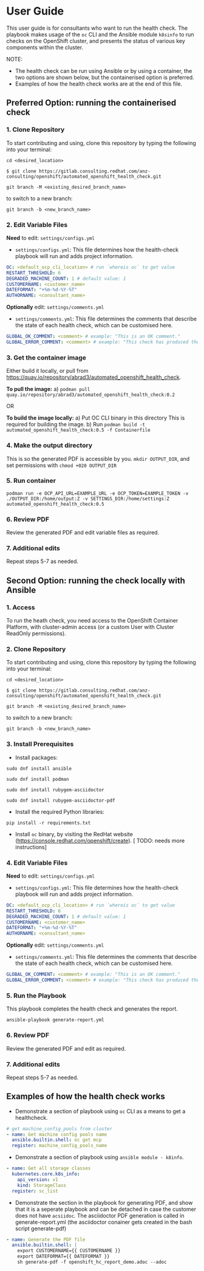 # User Guide
This user guide is for consultants who want to run the health check. The playbook makes usage of the `oc` CLI and the Ansible module `k8sinfo` to run checks on the OpenShift cluster, and presents the status of various key components within the cluster. 

NOTE: 
- The health check can be run using Ansible or by using a container, the two options are shown below, but the containerised option is preferred.
- Examples of how the health check works are at the end of this file.

## Preferred Option: running the containerised check
### 1. Clone Repository
To start contributing and using, clone this repository by typing the following into your terminal:
```
cd <desired_location>

$ git clone https://gitlab.consulting.redhat.com/anz-consulting/openshift/automated_openshift_health_check.git

git branch -M <existing_desired_branch_name>
```
to switch to a new branch:
```
git branch -b <new_branch_name>
```

### 2. Edit Variable Files
**Need** to edit: `settings/configs.yml`
- `settings/configs.yml`: This file determines how the health-check playbook will run and adds project information.
````yaml
OC: <default_ocp_cli_location> # run `whereis oc` to get value
RESTART_THRESHOLD: 6
DEGRADED_MACHINE_COUNT: 1 # default value: 1
CUSTOMERNAME: <customer_name>
DATEFORMAT: "+%m-%d-%Y-%T"
AUTHORNAME: <consultant_name>
````

**Optionally** edit: `settings/comments.yml`
- `settings/comments.yml`: This file determines the comments that describe the state of each health check, which can be customised here.
````yaml
GLOBAL_OK_COMMENT: <comment> # example: "This is an OK comment."
GLOBAL_ERROR_COMMENT: <comment> # example: "This check has produced the following errors."
````

### 3. Get the container image
Either build it locally, or pull from https://quay.io/repository/abrad3/automated_openshift_health_check.

**To pull the image:**
a) `podman pull quay.io/repository/abrad3/automated_openshift_health_check:0.2`

OR

**To build the image locally:**
a) Put OC CLI binary in this directory This is required for building the image.
b) Run `podman build -t automated_openshift_health_check:0.5 -f Containerfile`

### 4. Make the output directory
This is so the generated PDF is accessible by you.
`mkdir OUTPUT_DIR`, and set permissions with `chmod +020 OUTPUT_DIR`

### 5. Run container 
`podman run -e OCP_API_URL=EXAMPLE_URL -e OCP_TOKEN=EXAMPLE_TOKEN -v ./OUTPUT_DIR:/home/output:Z -v SETTINGS_DIR:/home/settings:Z automated_openshift_health_check:0.5`

### 6. Review PDF 
Review the generated PDF and edit variable files as required.

### 7. Additional edits
Repeat steps 5-7 as needed.

## Second Option: running the check locally with Ansible
### 1. Access

To run the heath check, you need access to the OpenShift Container Platform, with cluster-admin access (or a custom User with Cluster ReadOnly permissions).

### 2. Clone Repository
To start contributing and using, clone this repository by typing the following into your terminal:
```
cd <desired_location>

$ git clone https://gitlab.consulting.redhat.com/anz-consulting/openshift/automated_openshift_health_check.git

git branch -M <existing_desired_branch_name>
```
to switch to a new branch:
```
git branch -b <new_branch_name>
```

### 3. Install Prerequisites

- Install packages:

````
sudo dnf install ansible

sudo dnf install podman

sudo dnf install rubygem-asciidoctor

sudo dnf install rubygem-asciidoctor-pdf
````

- Install the required Python libraries:
````
pip install -r requirements.txt
````

- Install `oc` binary, by visiting the RedHat website (https://console.redhat.com/openshift/create). [ TODO: needs more instructions]

### 4. Edit Variable Files
**Need** to edit: `settings/configs.yml`
- `settings/configs.yml`: This file determines how the health-check playbook will run and adds project information.
````yaml
OC: <default_ocp_cli_location> # run `whereis oc` to get value
RESTART_THRESHOLD: 6
DEGRADED_MACHINE_COUNT: 1 # default value: 1
CUSTOMERNAME: <customer_name>
DATEFORMAT: "+%m-%d-%Y-%T"
AUTHORNAME: <consultant_name>
````

**Optionally** edit: `settings/comments.yml`
- `settings/comments.yml`: This file determines the comments that describe the state of each health check, which can be customised here.
````yaml
GLOBAL_OK_COMMENT: <comment> # example: "This is an OK comment."
GLOBAL_ERROR_COMMENT: <comment> # example: "This check has produced the following errors."
````
### 5. Run the Playbook

This playbook completes the health check and generates the report.
````
ansible-playbook generate-report.yml
````

### 6. Review PDF 
Review the generated PDF and edit as required.

### 7. Additional edits
Repeat steps 5-7 as needed.

## Examples of how the health check works
- Demonstrate a section of playbook using `oc` CLI as a means to get a healthcheck. 
```yaml
# get machine_config_pools from cluster
- name: Get machine config pools name
  ansible.builtin.shell: oc get mcp
  register: machine_config_pools_name
```

- Demonstrate a section of playbook using `ansible module - k8info`.
```yaml
- name: Get all storage classes
  kubernetes.core.k8s_info:
    api_version: v1
    kind: StorageClass
  register: sc_list
```

- Demonstrate the section in the playbook for generating PDF, and show that it is a seperate playbook and can be detached in case the customer does not have `acsiidoc`. 
The asciidoctor PDF generation is called in generate-report.yml (the asciidoctor conainer gets created in the bash script generate-pdf)
```yaml
- name: Generate the PDF file
  ansible.builtin.shell: |
    export CUSTOMERNAME={{ CUSTOMERNAME }}
    export DATEFORMAT={{ DATEFORMAT }}
    sh generate-pdf -f openshift_hc_report_demo.adoc --adoc
```